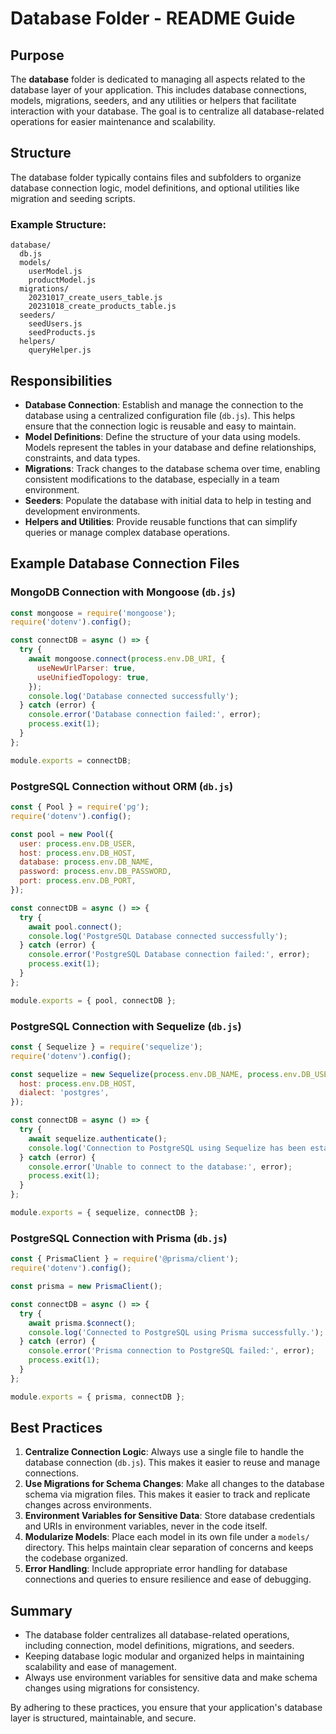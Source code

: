 # Database Folder - README Guide

## Purpose
The **database** folder is dedicated to managing all aspects related to the database layer of your application. This includes database connections, models, migrations, seeders, and any utilities or helpers that facilitate interaction with your database. The goal is to centralize all database-related operations for easier maintenance and scalability.

## Structure
The database folder typically contains files and subfolders to organize database connection logic, model definitions, and optional utilities like migration and seeding scripts.

### Example Structure:
```
database/
  db.js
  models/
    userModel.js
    productModel.js
  migrations/
    20231017_create_users_table.js
    20231018_create_products_table.js
  seeders/
    seedUsers.js
    seedProducts.js
  helpers/
    queryHelper.js
```

## Responsibilities
- **Database Connection**: Establish and manage the connection to the database using a centralized configuration file (`db.js`). This helps ensure that the connection logic is reusable and easy to maintain.
- **Model Definitions**: Define the structure of your data using models. Models represent the tables in your database and define relationships, constraints, and data types.
- **Migrations**: Track changes to the database schema over time, enabling consistent modifications to the database, especially in a team environment.
- **Seeders**: Populate the database with initial data to help in testing and development environments.
- **Helpers and Utilities**: Provide reusable functions that can simplify queries or manage complex database operations.

## Example Database Connection Files

### MongoDB Connection with Mongoose (`db.js`)
```js
const mongoose = require('mongoose');
require('dotenv').config();

const connectDB = async () => {
  try {
    await mongoose.connect(process.env.DB_URI, {
      useNewUrlParser: true,
      useUnifiedTopology: true,
    });
    console.log('Database connected successfully');
  } catch (error) {
    console.error('Database connection failed:', error);
    process.exit(1);
  }
};

module.exports = connectDB;
```

### PostgreSQL Connection without ORM (`db.js`)
```js
const { Pool } = require('pg');
require('dotenv').config();

const pool = new Pool({
  user: process.env.DB_USER,
  host: process.env.DB_HOST,
  database: process.env.DB_NAME,
  password: process.env.DB_PASSWORD,
  port: process.env.DB_PORT,
});

const connectDB = async () => {
  try {
    await pool.connect();
    console.log('PostgreSQL Database connected successfully');
  } catch (error) {
    console.error('PostgreSQL Database connection failed:', error);
    process.exit(1);
  }
};

module.exports = { pool, connectDB };
```

### PostgreSQL Connection with Sequelize (`db.js`)
```js
const { Sequelize } = require('sequelize');
require('dotenv').config();

const sequelize = new Sequelize(process.env.DB_NAME, process.env.DB_USER, process.env.DB_PASSWORD, {
  host: process.env.DB_HOST,
  dialect: 'postgres',
});

const connectDB = async () => {
  try {
    await sequelize.authenticate();
    console.log('Connection to PostgreSQL using Sequelize has been established successfully.');
  } catch (error) {
    console.error('Unable to connect to the database:', error);
    process.exit(1);
  }
};

module.exports = { sequelize, connectDB };
```

### PostgreSQL Connection with Prisma (`db.js`)
```js
const { PrismaClient } = require('@prisma/client');
require('dotenv').config();

const prisma = new PrismaClient();

const connectDB = async () => {
  try {
    await prisma.$connect();
    console.log('Connected to PostgreSQL using Prisma successfully.');
  } catch (error) {
    console.error('Prisma connection to PostgreSQL failed:', error);
    process.exit(1);
  }
};

module.exports = { prisma, connectDB };
```

## Best Practices
1. **Centralize Connection Logic**: Always use a single file to handle the database connection (`db.js`). This makes it easier to reuse and manage connections.
2. **Use Migrations for Schema Changes**: Make all changes to the database schema via migration files. This makes it easier to track and replicate changes across environments.
3. **Environment Variables for Sensitive Data**: Store database credentials and URIs in environment variables, never in the code itself.
4. **Modularize Models**: Place each model in its own file under a `models/` directory. This helps maintain clear separation of concerns and keeps the codebase organized.
5. **Error Handling**: Include appropriate error handling for database connections and queries to ensure resilience and ease of debugging.

## Summary
- The database folder centralizes all database-related operations, including connection, model definitions, migrations, and seeders.
- Keeping database logic modular and organized helps in maintaining scalability and ease of management.
- Always use environment variables for sensitive data and make schema changes using migrations for consistency.

By adhering to these practices, you ensure that your application's database layer is structured, maintainable, and secure.

